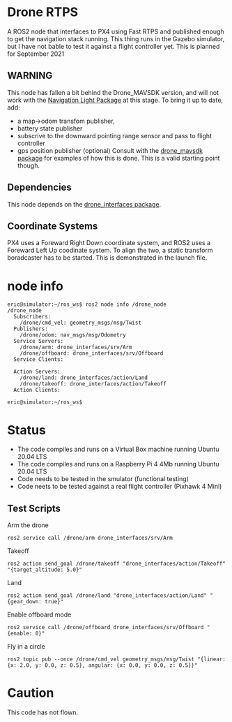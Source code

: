 # Drone RTPS
A ROS2 node that interfaces to PX4 using Fast RTPS and published enough to get the navigation stack running.
This thing runs in the Gazebo simulator, but I have not bable to test it against a flight controller yet.  This is planned for September 2021

## WARNING
This node has fallen a bit behind the Drone_MAVSDK version, and will not work with the [Navigation Light Package](https://github.com/slaghuis/navigation_lite) at this stage.  To bring it up to date, add: 
- a map->odom transfom publisher,
- battery state publisher
- subscrive to the downward pointing range sensor and pass to flight controller
- gps position publisher (optional) 
Consult with the [drone_mavsdk package](https://github.com/slaghuis/drone_mavsdk) for examples of how this is done.  This is a valid starting point though.

## Dependencies
This node depends on the [drone_interfaces package](https://github.com/slaghuis/drone_interfaces).

## Coordinate Systems
PX4 uses a Foreward Right Down coordinate system, and ROS2 uses a Foreward Left Up coodinate system.  To align the two, a static transform boradcaster has to be started.  This is demonstrated in the launch file. 

# node info
```
eric@simulator:~/ros_ws$ ros2 node info /drone_node
/drone_node
  Subscribers:
    /drone/cmd_vel: geometry_msgs/msg/Twist
  Publishers:
    /drone/odom: nav_msgs/msg/Odometry
  Service Servers:
    /drone/arm: drone_interfaces/srv/Arm
    /drone/offboard: drone_interfaces/srv/Offboard
  Service Clients:  
  
  Action Servers:
    /drone/land: drone_interfaces/action/Land
    /drone/takeoff: drone_interfaces/action/Takeoff
  Action Clients:
  
eric@simulator:~/ros_ws$
```
# Status
- The code compiles and runs on a Virtual Box machine running Ubuntu 20.04 LTS
- The code compiles and runs on a Raspberry Pi 4 4Mb running Ubuntu 20.04 LTS
- Code needs to be tested in the smulator (functional testing)
- Code neets to be tested against a real flight controller (Pixhawk 4 Mini)

## Test Scripts
Arm the drone
```
ros2 service call /drone/arm drone_interfaces/srv/Arm
```

Takeoff
```
ros2 action send_goal /drone/takeoff "drone_interfaces/action/Takeoff" "{target_altitude: 5.0}"
```

Land
```
ros2 action send_goal /drone/land "drone_interfaces/action/Land" "{gear_down: true}"
```

Enable offboard mode
```
ros2 service call /drone/offboard drone_interfaces/srv/Offboard "{enable: 0}"
```

Fly in a circle
```
ros2 topic pub --once /drone/cmd_vel geometry_msgs/msg/Twist "{linear: {x: 2.0, y: 0.0, z: 0.5}, angular: {x: 0.0, y: 0.0, z: 0.5}}"
```

# Caution
This code has not flown.
